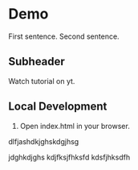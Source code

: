 # Demo

First sentence.
Second sentence.

## Subheader

Watch tutorial on yt.

## Local Development

1. Open index.html in your browser.

dlfjashdkjghskdgjhsg

jdghkdjghs
kdjfksjfhksfd
kdsfjhksdfh

